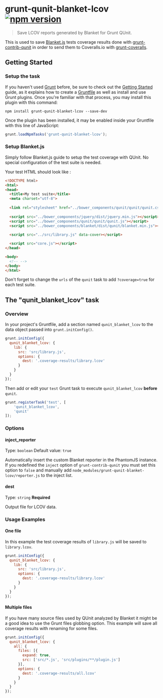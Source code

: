 # grunt-qunit-blanket-lcov [![npm version](https://badge.fury.io/js/grunt-qunit-blanket-lcov.svg)](http://badge.fury.io/js/grunt-qunit-blanket-lcov)

> Save LCOV reports generated by Blanket for Grunt QUnit.

This is used to save [Blanket.js](http://blanketjs.org) tests coverage results done with [grunt-contrib-qunit](https://github.com/gruntjs/grunt-contrib-qunit) in order to send them to Coveralls.io with [grunt-coveralls](https://github.com/pimterry/grunt-coveralls).

## Getting Started

### Setup the task
If you haven't used [Grunt](http://gruntjs.com/) before, be sure to check out the [Getting Started](http://gruntjs.com/getting-started) guide, as it explains how to create a [Gruntfile](http://gruntjs.com/sample-gruntfile) as well as install and use Grunt plugins. Once you're familiar with that process, you may install this plugin with this command:

```shell
npm install grunt-qunit-blanket-lcov --save-dev
```

Once the plugin has been installed, it may be enabled inside your Gruntfile with this line of JavaScript:

```js
grunt.loadNpmTasks('grunt-qunit-blanket-lcov');
```

### Setup Blanket.js
Simply follow Blanket.js guide to setup the test coverage with QUnit. No special configuration of the test suite is needed.

Your test HTML should look like :

```html
<!DOCTYPE html>
<html>
<head>
  <title>My test suite</title>
  <meta charset="utf-8">
  
  <link rel="stylesheet" href="../bower_components/qunit/qunit/qunit.css">
  
  <script src="../bower_components/jquery/dist/jquery.min.js"></script>
  <script src="../bower_components/qunit/qunit/qunit.js"></script>
  <script src="../bower_components/blanket/dist/qunit/blanket.min.js"></script>
  
  <script src="../src/library.js" data-cover></script>

  <script src="core.js"></script>
</head>

<body>
  <!-- -->
</body>
</html>
```

Don't forget to change the `urls` of the `qunit` task to add `?coverage=true` for each test suite.

## The "qunit_blanket_lcov" task

### Overview
In your project's Gruntfile, add a section named `qunit_blanket_lcov` to the data object passed into `grunt.initConfig()`.

```js
grunt.initConfig({
  qunit_blanket_lcov: {
    lib: {
      src: 'src/library.js',
      options: {
        dest: '.coverage-results/library.lcov'
      }
    }
  }
});
```

Then add or edit your `test` Grunt task to execute `qunit_blanket_lcov` **before** `qunit`.

```js
grunt.registerTask('test', [
    'qunit_blanket_lcov',
    'qunit'
]);
```

### Options

#### inject_reporter
Type: `boolean`
Default value: `true`

Automatically insert the custom Blanket reporter in the PhantomJS instance. If you redefined the `inject` option of `grunt-contrib-qunit` you must set this option to `false` and manually add `node_modules/grunt-qunit-blanket-lcov/reporter.js` to the inject list.

#### dest
Type: `string` **Required**

Output file for LCOV data.

### Usage Examples

#### One file
In this example the test coverage results of `library.js` will be saved to `library.lcov`.

```js
grunt.initConfig({
  qunit_blanket_lcov: {
    lib: {
      src: 'src/library.js',
      options: {
        dest: '.coverage-results/library.lcov'
      }
    }
  }
});
```

#### Multiple files
If you have many source files used by QUnit analyzed by Blanket it might be a good idea to use the Grunt files globbing option. This example will save all coverage results with renaming for some files.

```js
grunt.initConfig({
  qunit_blanket_lcov: {
    all: {
      files: [{
        expand: true,
        src: ['src/*.js', 'src/plugins/**/plugin.js']
      }],
      options: {
        dest: '.coverage-results/all.lcov'
      }
    }
  }
});
```

